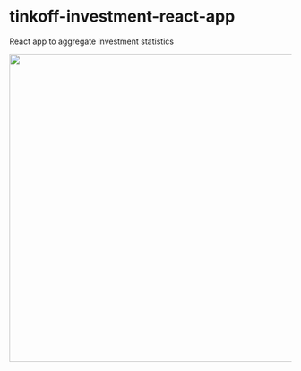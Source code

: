 # tinkoff-investment-react-app

React app to aggregate investment statistics

<img src="https://user-images.githubusercontent.com/12560043/129603763-9a02021f-51b7-4a19-a128-ccae55d8656a.png" height="550">



